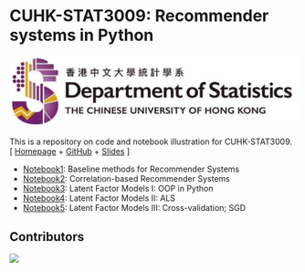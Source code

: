 # **CUHK**-**STAT3009**: Recommender systems in Python

![logo](./figs/logo.png)

This is a repository on code and notebook illustration for CUHK-STAT3009. [ [Homepage](https://www.bendai.org/STAT3009/) + [GitHub](https://github.com/statmlben/CUHK-STAT3009) + [Slides]() ]

- [Notebook1](notebook1.ipynb): Baseline methods for Recommender Systems
- [Notebook2](notebook2.ipynb): Correlation-based Recommender Systems
- [Notebook3](notebook3.ipynb): Latent Factor Models I: OOP in Python
- [Notebook4](notebook4.ipynb): Latent Factor Models II: ALS
- [Notebook5](notebook4.ipynb): Latent Factor Models III: Cross-validation; SGD

## Contributors
<a href = "https://github.com/statmlben/CUHK-STAT3009/graphs/contributors">
  <img src = "https://contrib.rocks/image?repo=statmlben/CUHK-STAT3009"/>
</a>
